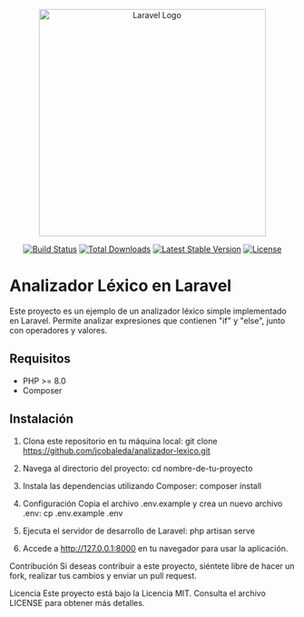 <p align="center"><a href="https://laravel.com" target="_blank"><img src="https://raw.githubusercontent.com/laravel/art/master/logo-lockup/5%20SVG/2%20CMYK/1%20Full%20Color/laravel-logolockup-cmyk-red.svg" width="400" alt="Laravel Logo"></a></p>

<p align="center">
<a href="https://github.com/laravel/framework/actions"><img src="https://github.com/laravel/framework/workflows/tests/badge.svg" alt="Build Status"></a>
<a href="https://packagist.org/packages/laravel/framework"><img src="https://img.shields.io/packagist/dt/laravel/framework" alt="Total Downloads"></a>
<a href="https://packagist.org/packages/laravel/framework"><img src="https://img.shields.io/packagist/v/laravel/framework" alt="Latest Stable Version"></a>
<a href="https://packagist.org/packages/laravel/framework"><img src="https://img.shields.io/packagist/l/laravel/framework" alt="License"></a>
</p>

# Analizador Léxico en Laravel

Este proyecto es un ejemplo de un analizador léxico simple implementado en Laravel. Permite analizar expresiones que contienen "if" y "else", junto con operadores y valores.

## Requisitos

- PHP >= 8.0
- Composer

## Instalación

1. Clona este repositorio en tu máquina local:
git clone https://github.com/jcobaleda/analizador-lexico.git

2. Navega al directorio del proyecto:
cd nombre-de-tu-proyecto

3. Instala las dependencias utilizando Composer:
composer install

4. Configuración
Copia el archivo .env.example y crea un nuevo archivo .env:
cp .env.example .env

5. Ejecuta el servidor de desarrollo de Laravel:
php artisan serve

6. Accede a http://127.0.0.1:8000 en tu navegador para usar la aplicación.

Contribución
Si deseas contribuir a este proyecto, siéntete libre de hacer un fork, realizar tus cambios y enviar un pull request.

Licencia
Este proyecto está bajo la Licencia MIT. Consulta el archivo LICENSE para obtener más detalles.
